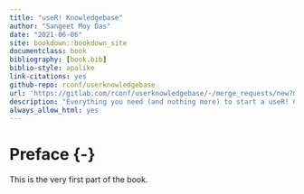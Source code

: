 ```yaml
--- 
title: "useR! Knowledgebase"
author: "Sangeet Moy Das"
date: "2021-06-06"
site: bookdown::bookdown_site
documentclass: book
bibliography: [book.bib]
biblio-style: apalike
link-citations: yes
github-repo: rconf/userknowledgebase
url: 'https://gitlab.com/rconf/userknowledgebase/-/merge_requests/new?merge_request%5Bsource_branch%5D=v21.05.01'
description: "Everything you need (and nothing more) to start a useR! Conference."
always_allow_html: yes
---
```


# Preface {-}

This is the very first part of the book.
